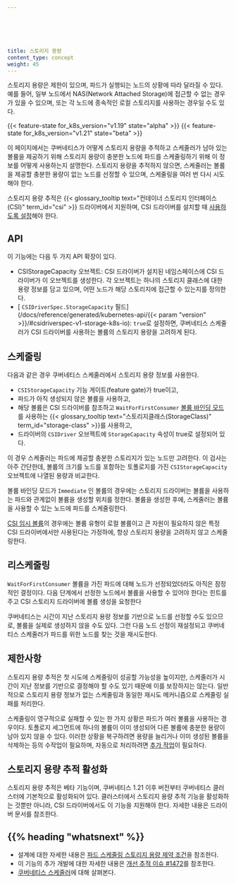 ```yaml
---






title: 스토리지 용량
content_type: concept
weight: 45
---
```


<!-- overview -->

스토리지 용량은 제한이 있으며, 파드가 실행되는 노드의 상황에 따라 달라질 수 있다.
예를 들어, 일부 노드에서 NAS(Network Attached Storage)에 접근할 수 없는 경우가 있을 수 있으며,
또는 각 노드에 종속적인 로컬 스토리지를 사용하는 경우일 수도 있다.

{{< feature-state for_k8s_version="v1.19" state="alpha" >}}
{{< feature-state for_k8s_version="v1.21" state="beta" >}}

이 페이지에서는 쿠버네티스가 어떻게 스토리지 용량을 추적하고
스케줄러가 남아 있는 볼륨을 제공하기 위해 스토리지 용량이 충분한 노드에
파드를 스케줄링하기 위해 이 정보를 어떻게 사용하는지 설명한다.
스토리지 용량을 추적하지 않으면, 스케줄러는
볼륨을 제공할 충분한 용량이 없는 노드를 선정할 수 있으며,
스케줄링을 여러 번 다시 시도해야 한다.

스토리지 용량 추적은 {{< glossary_tooltip
text="컨테이너 스토리지 인터페이스(CSI)" term_id="csi" >}} 드라이버에서 지원하며,
CSI 드라이버를 설치할 때 [사용하도록 설정](#스토리지-용량-추적-활성화)해야 한다.

<!-- body -->

## API

 이 기능에는 다음 두 가지 API 확장이 있다.
- CSIStorageCapacity 오브젝트:
  CSI 드라이버가 설치된 네임스페이스에
  CSI 드라이버가 이 오브젝트를 생성한다. 각 오브젝트는
  하나의 스토리지 클래스에 대한 용량 정보를 담고 있으며,
  어떤 노드가 해당 스토리지에 접근할 수 있는지를 정의한다.
- [ `CSIDriverSpec.StorageCapacity` 필드](/docs/reference/generated/kubernetes-api/{{< param "version" >}}/#csidriverspec-v1-storage-k8s-io):
  `true`로 설정하면, 쿠버네티스 스케줄러가
  CSI 드라이버를 사용하는 볼륨의 스토리지 용량을 고려하게 된다.

## 스케줄링

다음과 같은 경우 쿠버네티스 스케줄러에서 스토리지 용량 정보를 사용한다.
- `CSIStorageCapacity` 기능 게이트(feature gate)가 true이고,
- 파드가 아직 생성되지 않은 볼륨을 사용하고,
- 해당 볼륨은 CSI 드라이버를 참조하고
  `WaitForFirstConsumer`
  [볼륨 바인딩 모드](/ko/docs/concepts/storage/storage-classes/#볼륨-바인딩-모드)를 사용하는
  {{< glossary_tooltip text="스토리지클래스(StorageClass)" term_id="storage-class" >}}를 사용하고,
- 드라이버의 `CSIDriver` 오브젝트에 `StorageCapacity` 속성이
  true로 설정되어 있다.

이 경우 스케줄러는 파드에 제공할
충분한 스토리지가 있는 노드만 고려한다.
이 검사는 아주 간단한데,
볼륨의 크기를 노드를 포함하는 토폴로지를 가진 `CSIStorageCapacity` 오브젝트에
나열된 용량과 비교한다.

볼륨 바인딩 모드가 `Immediate` 인 볼륨의 경우에는 스토리지 드라이버는
볼륨을 사용하는 파드와 관계없이 볼륨을 생성할 위치를 정한다.
볼륨을 생성한 후에, 스케줄러는
볼륨을 사용할 수 있는 노드에 파드를 스케줄링한다.

[CSI 임시 볼륨](/ko/docs/concepts/storage/volumes/#csi)의 경우에는
볼륨 유형이 로컬 볼륨이고
큰 자원이 필요하지 않은 특정 CSI 드라이버에서만 사용된다는 가정하에,
항상 스토리지 용량을 고려하지 않고
스케줄링한다.

## 리스케줄링

`WaitForFirstConsumer` 볼륨을 가진 파드에 대해
노드가 선정되었더라도 아직은 잠정적인 결정이다. 다음 단계에서
선정한 노드에서 볼륨을 사용할 수 있어야 한다는 힌트를 주고
CSI 스토리지 드라이버에 볼륨 생성을 요청한다

쿠버네티스는 시간이 지난 스토리지 용량 정보를 기반으로
노드를 선정할 수도 있으므로, 볼륨을 실제로 생성하지 않을 수도 있다.
그런 다음 노드 선정이 재설정되고 쿠버네티스 스케줄러가
파드를 위한 노드를 찾는 것을 재시도한다.

## 제한사항

스토리지 용량 추적은 첫 시도에 스케줄링이 성공할 가능성을 높이지만,
스케줄러가 시간이 지난 정보를 기반으로
결정해야 할 수도 있기 때문에 이를 보장하지는 않는다.
일반적으로 스토리지 용량 정보가 없는 스케줄링과
동일한 재시도 메커니즘으로 스케줄링 실패를 처리한다.

스케줄링이 영구적으로 실패할 수 있는 한 가지 상황은
파드가 여러 볼륨을 사용하는 경우이다.
토폴로지 세그먼트에 하나의 볼륨이 이미 생성되어
다른 볼륨에 충분한 용량이 남아 있지 않을 수 있다.
이러한 상황을 복구하려면
용량을 늘리거나 이미 생성된 볼륨을 삭제하는 등의 수작업이 필요하며,
자동으로 처리하려면
[추가 작업](https://github.com/kubernetes/enhancements/pull/1703)이 필요하다.

## 스토리지 용량 추적 활성화

스토리지 용량 추적은 베타 기능이며,
쿠버네티스 1.21 이후 버전부터 쿠버네티스 클러스터에 기본적으로 활성화되어 있다.
클러스터에서 스토리지 용량 추적 기능을 활성화하는 것뿐만 아니라, CSI 드라이버에서도 이 기능을 지원해야 한다.
자세한 내용은 드라이버 문서를 참조한다.

## {{% heading "whatsnext" %}}

- 설계에 대한 자세한 내용은
 [파드 스케줄링 스토리지 용량 제약 조건](https://github.com/kubernetes/enhancements/blob/master/keps/sig-storage/1472-storage-capacity-tracking/README.md)을 참조한다.
- 이 기능의 추가 개발에 대한 자세한 내용은 [개선 추적 이슈 #1472](https://github.com/kubernetes/enhancements/issues/1472)를 참조한다.
- [쿠버네티스 스케줄러](/ko/docs/concepts/scheduling-eviction/kube-scheduler/)에 대해 살펴본다.
